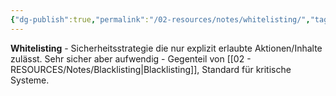 ```yaml
---
{"dg-publish":true,"permalink":"/02-resources/notes/whitelisting/","tags":["filter/erlauben","sicherheit/it-sicherheit","sicherheit/strategie"],"noteIcon":"","updated":"2025-09-27T01:32:44.640+02:00"}
---
```



**Whitelisting** - Sicherheitsstrategie die nur explizit erlaubte Aktionen/Inhalte zulässt.
Sehr sicher aber aufwendig - Gegenteil von [[02 - RESOURCES/Notes/Blacklisting\|Blacklisting]], Standard für kritische Systeme.